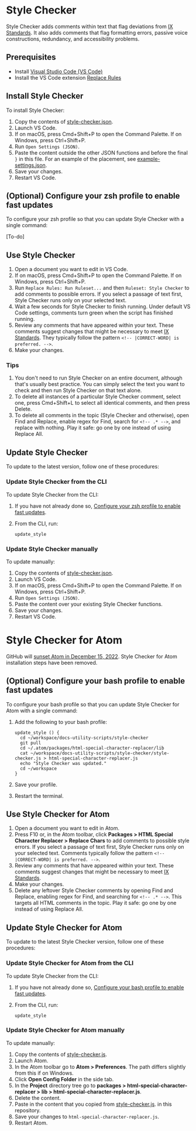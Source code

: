 # Style Checker

Style Checker adds comments within text that flag deviations from
[IX Standards](https://confluence.eng.vmware.com/display/public/IXCS/IX+Content+Standards).
It also adds comments that flag formatting errors, passive voice constructions, redundancy, and
accessibility problems.

## Prerequisites

- Install [Visual Studio Code (VS Code)](https://code.visualstudio.com/download)
- Install the VS Code extension [Replace Rules](https://marketplace.visualstudio.com/items?itemName=bhughes339.replacerules)


## <a id="install"></a> Install Style Checker

To install Style Checker:

1. Copy the contents of [style-checker.json](style-checker.json).
1. Launch VS Code.
1. If on macOS, press Cmd+Shift+P to open the Command Palette. If on Windows, press Ctrl+Shift+P.
1. Run `Open Settings (JSON)`.
1. Paste the content outside the other JSON functions and before the final `}` in this file. For an example of the placement, see [example-settings.json](example-settings.json).
1. Save your changes.
1. Restart VS Code.


## <a id="configure-zsh-vscode"></a> (Optional) Configure your zsh profile to enable fast updates

To configure your zsh profile so that you can update Style Checker with a single command:

[To-do]


## Use Style Checker

1. Open a document you want to edit in VS Code.
1. If on macOS, press Cmd+Shift+P to open the Command Palette. If on Windows, press Ctrl+Shift+P.
1. Run `Replace Rules: Run Ruleset...` and then `Ruleset: Style Checker` to add comments to possible errors. If you select a passage of text first, Style Checker runs only on your selected text.
1. Wait a few seconds for Style Checker to finish running. Under default VS Code settings, comments turn green when the script has finished running.
1. Review any comments that have appeared within your text.
These comments suggest changes that might be necessary to meet [IX Standards](https://confluence.eng.vmware.com/display/public/IXCS/IX+Content+Standards). They typically follow the pattern `<!-- |CORRECT-WORD| is preferred. -->`.
1. Make your changes.

### Tips

1. You don't need to run Style Checker on an entire document, although that's usually best practice. You can simply select the text you want to check and then run Style Checker on that text alone.
1. To delete all instances of a particular Style Checker comment, select one, press Cmd+Shift+L to select all identical comments, and then press Delete.
1. To delete all comments in the topic (Style Checker and otherwise), open Find and Replace, enable regex for Find, search for `<!-- .* -->`, and replace with nothing. Play it safe: go one by one instead of using Replace All.


## Update Style Checker

To update to the latest version, follow one of these procedures:


### Update Style Checker from the CLI

To update Style Checker from the CLI:

1. If you have not already done so, [Configure your zsh profile to enable fast updates](#configure-zsh-vscode).
1. From the CLI, run:

    ```
    update_style
    ```


### Update Style Checker manually

To update manually:

1. Copy the contents of [style-checker.json](style-checker.json).
1. Launch VS Code.
1. If on macOS, press Cmd+Shift+P to open the Command Palette. If on Windows, press Ctrl+Shift+P.
1. Run `Open Settings (JSON)`.
1. Paste the content over your existing Style Checker functions. 
1. Save your changes.
1. Restart VS Code.

# Style Checker for Atom

GitHub will [sunset Atom in December 15, 2022](https://github.blog/2022-06-08-sunsetting-atom/). Style Checker for Atom installation steps have been removed.


## <a id="configure-bash-atom"></a> (Optional) Configure your bash profile to enable fast updates

To configure your bash profile so that you can update Style Checker for Atom with a single command:

1. Add the following to your bash profile:

    ```
    update_style () {
      cd ~/workspace/docs-utility-scripts/style-checker
      git pull
      cd ~/.atom/packages/html-special-character-replacer/lib
      cat ~/workspace/docs-utility-scripts/style-checker/style-checker.js > html-special-character-replacer.js
      echo "Style Checker was updated."
      cd ~/workspace
    }
    ```

1. Save your profile.
1. Restart the terminal.


## Use Style Checker for Atom

1. Open a document you want to edit in Atom.
1. Press F10 or, in the Atom toolbar, click **Packages > HTML Special Character Replacer > Replace Chars** to add comments to possible style errors. If you select a passage of text first, Style Checker runs only on your selected text.
Comments typically follow the pattern `<!-- |CORRECT-WORD| is preferred. -->`.
1. Review any comments that have appeared within your text. These comments suggest changes that might be necessary to meet [IX Standards](https://confluence.eng.vmware.com/display/public/IXCS/IX+Content+Standards).
1. Make your changes.
1. Delete any leftover Style Checker comments by opening Find and Replace, enabling regex for Find, and searching for `<!-- .* -->`. This targets all HTML comments in the topic. Play it safe: go one by one instead of using Replace All.


## Update Style Checker for Atom

To update to the latest Style Checker version, follow one of these procedures:


### Update Style Checker for Atom from the CLI

To update Style Checker from the CLI:

1. If you have not already done so, [Configure your bash profile to enable fast updates](#configure-bash-atom).
1. From the CLI, run:

    ```
    update_style
    ```


### Update Style Checker for Atom manually

To update manually:

1. Copy the contents of
[style-checker.js](style-checker.js).
1. Launch Atom.
1. In the Atom toolbar go to **Atom > Preferences**. The path differs slightly from this if on Windows.
1. Click **Open Config Folder** in the side tab.
1. In the **Project** directory tree go to
**packages > html-special-character-replacer > lib > html-special-character-replacer.js**.
1. Delete the content.
1. Paste in the content that you copied from
[style-checker.js](style-checker.js). in this repository.
1. Save your changes to `html-special-character-replacer.js`.
1. Restart Atom.
